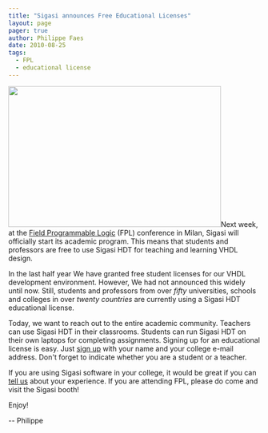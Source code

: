 ```yaml
---
title: "Sigasi announces Free Educational Licenses"
layout: page 
pager: true
author: Philippe Faes
date: 2010-08-25
tags: 
  - FPL
  - educational license
---
```

<div class="content">
<p><span class="inline inline-right"><img src="http://www.sigasi.com/sites/www.sigasi.com/files/images/iStock_000004468651XSmall.jpg" alt="" title="" class="image image-_original " width="425" height="282"/></span>Next week, at the <a href="http://conferenze.dei.polimi.it/FPL2010/" class="elf-external elf-icon">Field Programmable Logic</a> (FPL) conference in Milan, Sigasi will officially start its academic program. This means that students and professors are free to use Sigasi HDT for teaching and learning VHDL design.</p><p>In the last half year We have granted free student licenses for our VHDL development environment. However, We had not announced this widely until now. Still, students and professors from over <em>fifty</em> universities, schools and colleges in over <em>twenty countries</em> are currently using a Sigasi HDT educational license.</p><p>Today, we want to reach out to the entire academic community. Teachers can use Sigasi HDT in their classrooms. Students can run Sigasi HDT on their own laptops for completing assignments. Signing up for an educational license is easy. Just <a href="/start-edu">sign up</a> with your name and your college e-mail address. Don't forget to indicate whether you are a student or a teacher.</p><p>If you are using Sigasi software in your college, it would be great if you can <a href="/forums/general-discussion">tell us</a> about your experience. If you are attending FPL, please do come and visit the Sigasi booth!</p><p>Enjoy!</p><p>-- Philippe</p>  </div>


